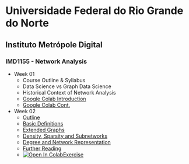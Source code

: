 # Universidade Federal do Rio Grande do Norte
## Instituto Metrópole Digital
### IMD1155 - Network Analysis

- Week 01
  - Course Outline & Syllabus
  - Data Science vs Graph Data Science
  - Historical Context of Network Analysis
  - [Google Colab Introduction](https://www.loom.com/share/8a4f0d34b3cb4d9ea04b6dcf0b3d1aca)
  - [Google Colab Cont.](https://www.loom.com/share/d96cb0af7d9c4416bfe8145c93248a11)
- Week 02
  - [Outline](https://www.loom.com/share/d30a090f147140339cc958979e38c76b)
  - [Basic Definitions](https://www.loom.com/share/38130b95c9644a14a4540c1d818e5da3)
  - [Extended Graphs](https://www.loom.com/share/7d3dcfdff501422ba29b2915ecfa4ffe)
  - [Density, Sparsity and Subnetworks](https://www.loom.com/share/feac228e694b4a31b5272012072e778f)
  - [Degree and Network Representation](https://www.loom.com/share/ffa649c95da3446793a365a7e1ec525c)
  - [Further Reading](https://www.loom.com/share/239b000c9efd40ba86976a64d7b8b493)
  - [![Open In Colab](https://colab.research.google.com/assets/colab-badge.svg)](https://github.com/ivanovitchm/network_analysis/blob/main/week_02/Lesson_2_Exercise.ipynb)[Exercise](https://github.com/ivanovitchm/network_analysis/blob/main/week_02/Lesson_2_Exercise.ipynb)
 
